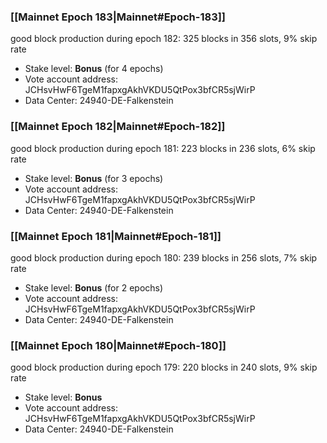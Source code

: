 ### [[Mainnet Epoch 183|Mainnet#Epoch-183]]
good block production during epoch 182: 325 blocks in 356 slots, 9% skip rate
* Stake level: **Bonus** (for 4 epochs)
* Vote account address: JCHsvHwF6TgeM1fapxgAkhVKDU5QtPox3bfCR5sjWirP
* Data Center: 24940-DE-Falkenstein
### [[Mainnet Epoch 182|Mainnet#Epoch-182]]
good block production during epoch 181: 223 blocks in 236 slots, 6% skip rate
* Stake level: **Bonus** (for 3 epochs)
* Vote account address: JCHsvHwF6TgeM1fapxgAkhVKDU5QtPox3bfCR5sjWirP
* Data Center: 24940-DE-Falkenstein
### [[Mainnet Epoch 181|Mainnet#Epoch-181]]
good block production during epoch 180: 239 blocks in 256 slots, 7% skip rate
* Stake level: **Bonus** (for 2 epochs)
* Vote account address: JCHsvHwF6TgeM1fapxgAkhVKDU5QtPox3bfCR5sjWirP
* Data Center: 24940-DE-Falkenstein
### [[Mainnet Epoch 180|Mainnet#Epoch-180]]
good block production during epoch 179: 220 blocks in 240 slots, 9% skip rate
* Stake level: **Bonus**
* Vote account address: JCHsvHwF6TgeM1fapxgAkhVKDU5QtPox3bfCR5sjWirP
* Data Center: 24940-DE-Falkenstein